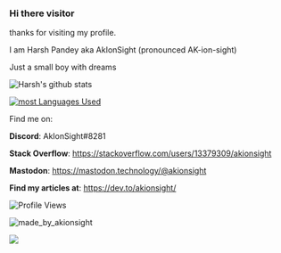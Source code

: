 ### Hi there visitor

thanks for visiting my profile.

I am Harsh Pandey aka AkIonSight (pronounced AK-ion-sight) 

Just a small boy with dreams 

![Harsh's github stats](https://github-readme-stats.vercel.app/api?username=AkIonSight&show_icons=true&theme=tokyonight) 

[![most Languages Used](https://github-readme-stats.vercel.app/api/top-langs/?username=AkIonSight&show_icons=true&theme=tokyonight)](https://github.com/anuraghazra/github-readme-stats)

Find me on:

**Discord**: AkIonSight#8281

**Stack Overflow**: https://stackoverflow.com/users/13379309/akionsight

**Mastodon**: https://mastodon.technology/@akionsight

**Find my articles at**: https://dev.to/akionsight/

![Profile Views](https://komarev.com/ghpvc/?username=akionsight)

![made_by_akionsight](https://img.shields.io/badge/Made%20By-AkIonSight-red)

![](https://hit.yhype.me/github/profile?user_id=62844691)

